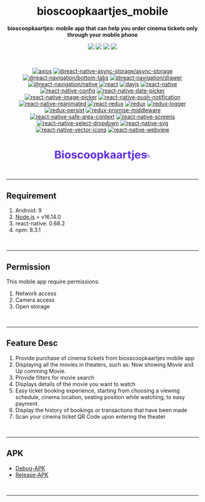 # <h1 align="center">**bioscoopkaartjes_mobile**</h1>

<center>

<p><b>bioscoopkaartjes: mobile app that can help you order cinema tickets only through your mobile phone </b></p>

</center>

<p align="center">
<img src="https://res.cloudinary.com/erikasempana/image/upload/v1656534144/MobileApp/Screenshot_2022-06-30_025132_vzmmtx.png" width="200px"/>
<img src="https://res.cloudinary.com/erikasempana/image/upload/v1656534145/MobileApp/Screenshot_2022-06-30_030955_tdnnkq.png" width="200px"/>
<img src="https://res.cloudinary.com/erikasempana/image/upload/v1656534145/MobileApp/Screenshot_2022-06-30_030915_g2nxop.png" width="200px"/>
<img src="https://res.cloudinary.com/erikasempana/image/upload/v1656534145/MobileApp/Screenshot_2022-06-30_031132_uevoih.png" width="200px"/>
</p>

<br/>
<center>

[![axios](https://img.shields.io/npm/v/axios?label=axios)](https://axios-http.com/docs/intro)
[![@react-native-async-storage/async-storage](https://img.shields.io/npm/v/@react-native-async-storage/async-storage?label=@react-native-async-storage/async-storage)](https://www.npmjs.com/package/@react-native-async-storage/async-storage)
[![@react-navigation/bottom-tabs](https://img.shields.io/npm/v/@react-navigation/bottom-tabs?label=@react-navigation/bottom-tabs)](https://www.npmjs.com/package/@react-navigation/bottom-tabs)
[![@react-navigation/drawer](https://img.shields.io/npm/v/@react-navigation/drawer?label=@react-navigation/drawer)](https://www.npmjs.com/package/@react-navigation/drawer?activeTab=versions)
[![@react-navigation/native](https://img.shields.io/npm/v/@react-navigation/native?label=@react-navigation/native)](https://www.npmjs.com/package/@react-navigation/native)
[![react](https://img.shields.io/npm/v/react?label=react)](https://reactjs.org/)
[![dayjs](https://img.shields.io/npm/v/dayjs?label=dayjs)](https://day.js.org/docs/en/display/format)
[![react-native](https://img.shields.io/npm/v/react-native?label=react-native)](https://reactnative.dev/)
[![react-native-config](https://img.shields.io/npm/v/react-native-config?label=react-native-config)](https://www.npmjs.com/package/react-native-config)
[![react-native-date-picker](https://img.shields.io/npm/v/react-native-date-picker?label=react-native-date-picker)](https://www.npmjs.com/package/react-native-date-picker)
[![react-native-image-picker](https://img.shields.io/npm/v/react-native-image-picker?label=react-native-image-picker)](https://github.com/react-native-image-picker/react-native-image-picker)
[![react-native-push-notification](https://img.shields.io/npm/v/react-native-push-notification?label=react-native-push-notification)](https://www.npmjs.com/package/react-native-push-notification)
[![react-native-reanimated](https://img.shields.io/npm/v/react-native-reanimated?label=react-native-reanimated)](https://www.npmjs.com/package/react-native-reanimated)
[![react-redux](https://img.shields.io/npm/v/react-redux?label=react-redux)](https://react-redux.js.org/)
[![redux](https://img.shields.io/npm/v/redux?label=redux)](https://redux.js.org/)
[![redux-logger](https://img.shields.io/npm/v/redux-logger?label=redux-logger)](https://www.npmjs.com/package/redux-logger)
[![redux-persist](https://img.shields.io/npm/v/redux-persist?label=redux-persist)](https://www.npmjs.com/package/redux-persist)
[![redux-promise-middleware](https://img.shields.io/npm/v/redux-promise-middleware?label=redux-promise-middleware)](https://www.npmjs.com/package/redux-promise-middleware)
[![react-native-safe-area-context](https://img.shields.io/npm/v/react-native-safe-area-context?label=react-native-safe-area-context)](https://www.npmjs.com/package/react-native-safe-area-context)
[![react-native-screens](https://img.shields.io/npm/v/react-native-screens?label=react-native-screens)](https://www.npmjs.com/package/react-native-screens)
[![react-native-select-dropdown](https://img.shields.io/npm/v/react-native-select-dropdown?label=react-native-select-dropdown)](https://www.npmjs.com/package/react-native-select-dropdown)
[![react-native-svg](https://img.shields.io/npm/v/react-native-svg?label=react-native-svg)](https://github.com/react-native-svg/react-native-svg)
[![react-native-vector-icons](https://img.shields.io/npm/v/react-native-vector-icons?label=react-native-vector-icons)](https://oblador.github.io/react-native-vector-icons/)
[![react-native-webview](https://img.shields.io/npm/v/react-native-webview?label=react-native-webview)](https://www.npmjs.com/package/react-native-webview)

</center>

<br/>

<p align="center">
<img src="./src/assets/logo/logobiosscoopkaartjes.png" width="250"/>
</p>

<br/>
<hr/>

<!-- <span style='font-size:20px;'>&#128204;</span> -->

## **Requirement**

1. Android: 9
2. [Node.js](https://nodejs.org/en/download/) = v16.14.0
3. react-native: 0.68.2
4. npm: 8.3.1

<br/>
<hr/>

## **Permission**

This mobile app require permissions:
<br/>

1. Network access
2. Camera access
3. Open storage

<br/>
<hr/>

## **Feature Desc**

1. Provide purchase of cinema tickets from biosscoopkaartjes mobile app
2. Displaying all the movies in theaters, such as: Now showing Movie and Up comming Movie.
3. Provide filters for movie search
4. Displays details of the movie you want to watch
5. Easy ticket booking experience, starting from choosing a viewing schedule, cinema location, seating position while watching, to easy payment.
6. Display the history of bookings or transactions that have been made
7. Scan your cinema ticket QR Code upon entering the theater

<br/>
<hr/>

## **APK**

- [Debug-APK](https://drive.google.com/file/d/13YpKhlRXcVjDSerphj-fH5FSIGZtopw0/view?usp=sharing)
- [Release-APK](https://drive.google.com/file/d/1urHuECmL88FaXX2AMByQ02wAeY3yNU9w/view?usp=sharing)

<br/>
<hr/>
